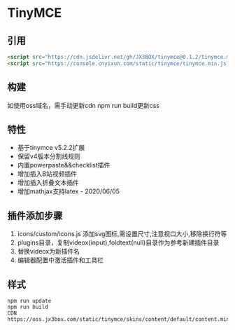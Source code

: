 # TinyMCE

## 引用
```html
<script src="https://cdn.jsdelivr.net/gh/JX3BOX/tinymce@0.1.2/tinymce.min.js"></script>
<script src="https://console.cnyixun.com/static/tinymce/tinymce.min.js?v=xx"></script>
```

## 构建
如使用oss域名，需手动更新cdn
npm run build更新css


## 特性
+ 基于tinymce v5.2.2扩展
+ 保留v4版本分割线规则
+ 内置powerpaste&&checklist插件
+ 增加插入B站视频插件
+ 增加插入折叠文本插件
+ 增加mathjax支持latex - 2020/06/05


## 插件添加步骤
1. icons/custom/icons.js 添加svg图标,需设置尺寸,注意视口大小,移除换行符等
2. plugins目录，复制videox(input),foldtext(null)目录作为参考新建插件目录
3. 替换videox为新插件名
4. 编辑器配置中激活插件和工具栏

## 样式
```
npm run update
npm run build
CDN https://oss.jx3box.com/static/tinymce/skins/content/default/content.min.css
```